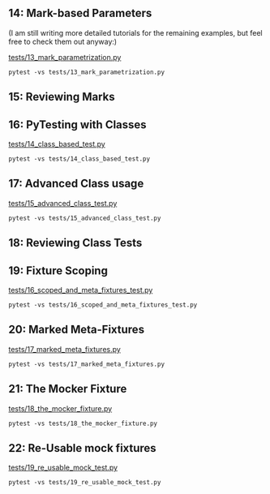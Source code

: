 ## 14: Mark-based Parameters

(I am still writing more detailed tutorials for the remaining examples, but feel free to check them out anyway:)

[tests/13_mark_parametrization.py](https://github.com/pluralsight/intro-to-pytest/blob/master/tests/13_mark_parametrization.py)

```
pytest -vs tests/13_mark_parametrization.py
```

## 15: Reviewing Marks

## 16: PyTesting with Classes

[tests/14_class_based_test.py](https://github.com/pluralsight/intro-to-pytest/blob/master/tests/14_class_based_test.py)

```
pytest -vs tests/14_class_based_test.py
```

## 17: Advanced Class usage

[tests/15_advanced_class_test.py](https://github.com/pluralsight/intro-to-pytest/blob/master/tests/15_advanced_class_test.py)

```
pytest -vs tests/15_advanced_class_test.py
```

## 18: Reviewing Class Tests

## 19: Fixture Scoping

[tests/16_scoped_and_meta_fixtures_test.py](https://github.com/pluralsight/intro-to-pytest/blob/master/tests/16_scoped_and_meta_fixtures_test.py)

```
pytest -vs tests/16_scoped_and_meta_fixtures_test.py
```

## 20: Marked Meta-Fixtures

[tests/17_marked_meta_fixtures.py](https://github.com/pluralsight/intro-to-pytest/blob/master/tests/17_marked_meta_fixtures.py)

```
pytest -vs tests/17_marked_meta_fixtures.py
```

## 21: The Mocker Fixture

[tests/18_the_mocker_fixture.py](https://github.com/pluralsight/intro-to-pytest/blob/master/tests/18_the_mocker_fixture.py)

```
pytest -vs tests/18_the_mocker_fixture.py
```

## 22: Re-Usable mock fixtures

[tests/19_re_usable_mock_test.py](https://github.com/pluralsight/intro-to-pytest/blob/master/tests/19_re_usable_mock_test.py)

```
pytest -vs tests/19_re_usable_mock_test.py
```
